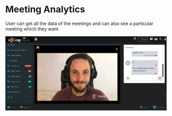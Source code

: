 # Meeting Analytics

User can get all the data of the meetings and can also see a particular meeting which they want

![](../.gitbook/assets/image%20%2850%29.png)

